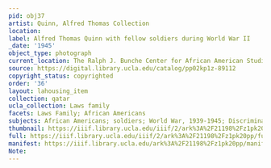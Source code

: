 ```yaml
---
pid: obj37
artist: Quinn, Alfred Thomas Collection
location:
label: Alfred Thomas Quinn with fellow soldiers during World War II
_date: '1945'
object_type: photograph
current_location: The Ralph J. Bunche Center for African American Studies
source: https://digital.library.ucla.edu/catalog/pp02kp1z-89112
copyright_status: copyrighted
order: '36'
layout: lahousing_item
collection: qatar
ucla_collection: Laws family
facets: Laws Family; African Americans
subjects: African Americans; soldiers; World War, 1939-1945; Discrimination in employment
thumbnail: https://iiif.library.ucla.edu/iiif/2/ark%3A%2F21198%2Fz1pk20pp/full/250,/0/default.jpg
full: https://iiif.library.ucla.edu/iiif/2/ark%3A%2F21198%2Fz1pk20pp/full/600,/0/default.jpg
manifest: https://iiif.library.ucla.edu/ark%3A%2F21198%2Fz1pk20pp/manifest
Note:
---
```

